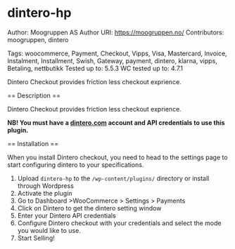 # dintero-hp
Author: Moogruppen AS
Author URI: https://moogruppen.no/
Contributors: moogruppen, dintero

Tags: woocommerce, Payment, Checkout, Vipps, Visa, Mastercard, Invoice, Instalment, Installment, Swish, Gateway, payment, dintero, klarna, vipps, Betaling, nettbutikk
Tested up to: 5.5.3
WC tested up to: 4.7.1

Dintero Checkout provides friction less checkout exprience.

== Description ==

Dintero Checkout provides friction less checkout exprience.

**NB! You must have a [dintero.com](https://www.dintero.com) account and API credentials to use this plugin.**


== Installation ==

When you install Dintero checkout, you need to head to the settings page to start configuring dintero to your specifications.

1. Upload `dintero-hp` to the `/wp-content/plugins/` directory or install through Wordpress
2. Activate the plugin
3. Go to Dashboard >WooCommerce > Settings > Payments
4. Click on Dintero to get the dintero setting window
4. Enter your Dintero API credentials
5. Configure Dintero checkout with your credentials and select the mode you would like to use.
6. Start Selling!